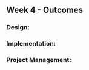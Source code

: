 <link rel="stylesheet" href="{{baseUrl}}/css/main.css">
<link rel="stylesheet" href="{{baseUrl}}/css/schedule.css">

<div class="website-content">

## Week 4 - Outcomes

<div id="main">

### Design:

<dynamic-panel type="info" src="outcome-model.md" header="**`W4.1` Can explain models** :star::star::star:" no-close />

<dynamic-panel type="danger" src="outcome-oop.md" header="**`W4.2` Can explain OOP** :star:" no-close />

<dynamic-panel type="danger" src="outcome-classStructure.md" header="**`W4.3` Can explain basic object/class structures** :star:" no-close />

### Implementation:

<dynamic-panel type="danger" src="outcome-implementClassStructures.md" header="**`W4.4` Can implement classes** :star:" no-close />

<dynamic-panel type="warning" src="outcome-exceptionHandling.md" header="**`W4.5` Can do exception handling in code** :star::star:" no-close />

<dynamic-panel type="info" src="outcome-enumeration.md" header="**`W4.6` Can use Java enumerations** :star::star::star:" no-close />

### Project Management:

<dynamic-panel type="danger" src="outcome-pr.md" header="**`W4.7` Can create PRs on GitHub** :star:" no-close />

</div>
</div>
